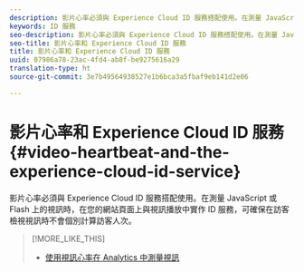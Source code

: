 ```yaml
---
description: 影片心率必須與 Experience Cloud ID 服務搭配使用。在測量 JavaScript 或 Flash 上的視訊時，在您的網站頁面上與視訊播放中實作 ID 服務，可確保在訪客檢視視訊時不會個別計算訪客人次。
keywords: ID 服務
seo-description: 影片心率必須與 Experience Cloud ID 服務搭配使用。在測量 JavaScript 或 Flash 上的視訊時，在您的網站頁面上與視訊播放中實作 ID 服務，可確保在訪客檢視視訊時不會個別計算訪客人次。
seo-title: 影片心率和 Experience Cloud ID 服務
title: 影片心率和 Experience Cloud ID 服務
uuid: 07986a78-23ac-4fd4-ab8f-be9275616a29
translation-type: ht
source-git-commit: 3e7b49564938527e1b6bca3a5fbaf9eb141d2e06

---
```



# 影片心率和 Experience Cloud ID 服務 {#video-heartbeat-and-the-experience-cloud-id-service}

影片心率必須與 Experience Cloud ID 服務搭配使用。在測量 JavaScript 或 Flash 上的視訊時，在您的網站頁面上與視訊播放中實作 ID 服務，可確保在訪客檢視視訊時不會個別計算訪客人次。

>[!MORE_LIKE_THIS]
>
>* [使用視訊心率在 Analytics 中測量視訊](https://marketing.adobe.com/resources/help/zh_TW/sc/appmeasurement/hbvideo/)

